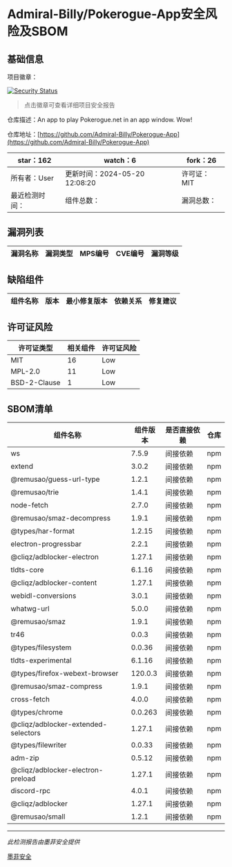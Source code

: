 # Admiral-Billy/Pokerogue-App安全风险及SBOM

## 基础信息

项目徽章：

[![Security Status](https://www.murphysec.com/platform3/v31/badge/1794084700562599936.svg)](https://www.murphysec.com/console/report/1788286684967841792/1794084700562599936)

> 点击徽章可查看详细项目安全报告

仓库描述：An app to play Pokerogue.net in an app window. Wow!

仓库地址：[https://github.com/Admiral-Billy/Pokerogue-App](https://github.com/Admiral-Billy/Pokerogue-App)

| star：162 | watch：6 | fork：26 |
| ----------- | -------------- | ------------ |
| 所有者：User | 更新时间：2024-05-20 12:08:20 | 许可证：MIT |
| 最近检测时间： | 组件总数： | 漏洞总数： |




## 漏洞列表

| 漏洞名称 | 漏洞类型 | MPS编号 | CVE编号 | 漏洞等级 |
| ------- | ------ | ------- | ------ | ----- |





## 缺陷组件

| 组件名称 | 版本 | 最小修复版本 | 依赖关系 | 修复建议 |
| -------- | ---- | ------------ | -------- | -------- |





## 许可证风险

| 许可证类型 | 相关组件 | 许可证风险 |
| ---------- | -------- | ---------- |
|MIT|16|Low|
|MPL-2.0|11|Low|
|BSD-2-Clause|1|Low|




## SBOM清单

| 组件名称 | 组件版本 | 是否直接依赖 | 仓库 |
| -------- | -------- | ------------ | ---- |
|ws|7.5.9|间接依赖|npm|
|extend|3.0.2|间接依赖|npm|
|@remusao/guess-url-type|1.2.1|间接依赖|npm|
|@remusao/trie|1.4.1|间接依赖|npm|
|node-fetch|2.7.0|间接依赖|npm|
|@remusao/smaz-decompress|1.9.1|间接依赖|npm|
|@types/har-format|1.2.15|间接依赖|npm|
|electron-progressbar|2.2.1|间接依赖|npm|
|@cliqz/adblocker-electron|1.27.1|间接依赖|npm|
|tldts-core|6.1.16|间接依赖|npm|
|@cliqz/adblocker-content|1.27.1|间接依赖|npm|
|webidl-conversions|3.0.1|间接依赖|npm|
|whatwg-url|5.0.0|间接依赖|npm|
|@remusao/smaz|1.9.1|间接依赖|npm|
|tr46|0.0.3|间接依赖|npm|
|@types/filesystem|0.0.36|间接依赖|npm|
|tldts-experimental|6.1.16|间接依赖|npm|
|@types/firefox-webext-browser|120.0.3|间接依赖|npm|
|@remusao/smaz-compress|1.9.1|间接依赖|npm|
|cross-fetch|4.0.0|间接依赖|npm|
|@types/chrome|0.0.263|间接依赖|npm|
|@cliqz/adblocker-extended-selectors|1.27.1|间接依赖|npm|
|@types/filewriter|0.0.33|间接依赖|npm|
|adm-zip|0.5.12|间接依赖|npm|
|@cliqz/adblocker-electron-preload|1.27.1|间接依赖|npm|
|discord-rpc|4.0.1|间接依赖|npm|
|@cliqz/adblocker|1.27.1|间接依赖|npm|
|@remusao/small|1.2.1|间接依赖|npm|


------

*此检测报告由墨菲安全提供*

[墨菲安全](www.murphysec.com)